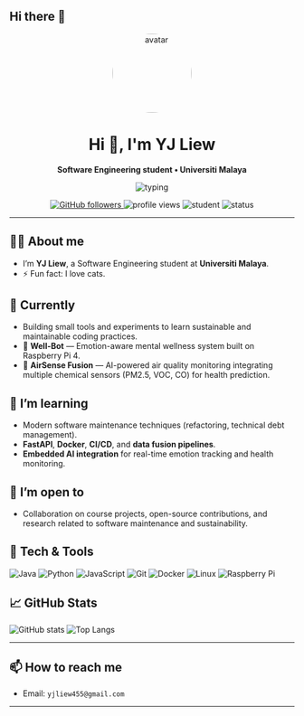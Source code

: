 ## Hi there 👋

<div align="center">
  <a href="https://github.com/yjliew666">
    <img src="https://github.com/yjliew666.png" alt="avatar" width="140" style="border-radius:50%"/>
  </a>

  <h1>Hi 👋, I'm YJ Liew</h1>
  <p><strong>Software Engineering student • Universiti Malaya</strong></p>

  <!-- Decorative line -->
<div align="center">
  <img src="https://readme-typing-svg.herokuapp.com?font=Raleway&size=20&pause=1200&color=2B93D6&vCenter=true&width=680&lines=Software+Engineering+Student+at+Universiti+Malaya.;Building+emotion-aware+and+human-centered+AI+systems.;Exploring+IoT%2C+FastAPI%2C+and+Raspberry+Pi+projects.;Passionate+about+mental+wellness+tech+and+innovation." alt="typing"/>
</div>

  <!-- Quick badges -->
  <p>
    <a href="https://github.com/yjliew666">
      <img alt="GitHub followers" src="https://img.shields.io/github/followers/yjliew666?label=Follow&style=social">
    </a>
    <img alt="profile views" src="https://komarev.com/ghpvc/?username=yjliew666&color=blueviolet">
    <img alt="student" src="https://img.shields.io/badge/Student-Universiti%20Malaya-blue">
    <img alt="status" src="https://img.shields.io/badge/Status-Learning%20%F0%9F%92%BB-green">
  </p>
</div>

---

## 👨‍💻 About me
- I’m **YJ Liew**, a Software Engineering student at **Universiti Malaya**.  
- ⚡ Fun fact: I love cats.

## 🔭 Currently
- Building small tools and experiments to learn sustainable and maintainable coding practices.
- 🩵 **Well-Bot** — Emotion-aware mental wellness system built on Raspberry Pi 4.  
- 🌿 **AirSense Fusion** — AI-powered air quality monitoring integrating multiple chemical sensors (PM2.5, VOC, CO) for health prediction.

## 🌱 I’m learning
- Modern software maintenance techniques (refactoring, technical debt management).  
- **FastAPI**, **Docker**, **CI/CD**, and **data fusion pipelines**.  
- **Embedded AI integration** for real-time emotion tracking and health monitoring.  

## 🤝 I’m open to
- Collaboration on course projects, open-source contributions, and research related to software maintenance and sustainability.

## 🧰 Tech & Tools
<p>
  <img alt="Java" src="https://img.shields.io/badge/Java-ED8B00?logo=java&logoColor=white">
  <img alt="Python" src="https://img.shields.io/badge/Python-3776AB?logo=python&logoColor=white">
  <img alt="JavaScript" src="https://img.shields.io/badge/JS-F7DF1E?logo=javascript&logoColor=black">
  <img alt="Git" src="https://img.shields.io/badge/Git-F05032?logo=git&logoColor=white">
  <img alt="Docker" src="https://img.shields.io/badge/Docker-2496ED?logo=docker&logoColor=white">
  <img alt="Linux" src="https://img.shields.io/badge/Linux-FCC624?logo=linux&logoColor=black">
  <img alt="Raspberry Pi" src="https://img.shields.io/badge/Raspberry%20Pi-C51A4A?logo=raspberrypi&logoColor=white">
</p>


## 📈 GitHub Stats
<p align="left">
  <img alt="GitHub stats" src="https://github-readme-stats.vercel.app/api?username=yjliew666&show_icons=true&theme=radical&count_private=true" />
  <img alt="Top Langs" src="https://github-readme-stats.vercel.app/api/top-langs?username=yjliew666&langs_count=6&layout=compact&theme=radical" />
</p>

---

## 📫 How to reach me
- Email: `yjliew455@gmail.com`  

---


